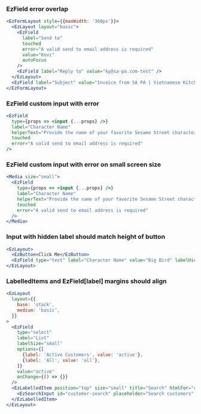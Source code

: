 ### EzField error overlap

```jsx
<EzFormLayout style={{maxWidth: '360px'}}>
  <EzLayout layout="basic">
    <EzField
      label="Send to"
      touched
      error="A valid send to email address is required"
      value="Kevi"
      autoFocus
    />
    <EzField label="Reply to" value="ky@sa-pa.com-test" />
  </EzLayout>
  <EzField label="Subject" value="Invoice from SA PA | Vietnamese Kitchen" />
</EzFormLayout>
```

### EzField custom input with error

```jsx
<EzField
  type={props => <input {...props} />}
  label="Character Name"
  helperText="Provide the name of your favorite Sesame Street character."
  touched
  error="A valid send to email address is required"
/>
```

### EzField custom input with error on small screen size

```jsx
<Media size="small">
  <EzField
    type={props => <input {...props} />}
    label="Character Name"
    helperText="Provide the name of your favorite Sesame Street character."
    touched
    error="A valid send to email address is required"
  />
</Media>
```

### Input with hidden label should match height of button

```jsx
<EzLayout>
  <EzButton>Click Me</EzButton>
  <EzField type="text" label="Character Name" value="Big Bird" labelHidden />
</EzLayout>
```

### LabelledItems and EzField[label] margins should align

```jsx
<EzLayout
  layout={{
    base: 'stack',
    medium: 'basic',
  }}
>
  <EzField
    type="select"
    label="List"
    labelSize="small"
    options={[
      {label: 'Active Customers', value: 'active'},
      {label: 'All', value: 'all'},
    ]}
    value="active"
    onChange={() => {}}
  />
  <EzLabelledItem position="top" size="small" title="Search" htmlFor="customer-search">
    <EzSearchInput id="customer-search" placeholder="Search customers" />
  </EzLabelledItem>
</EzLayout>
```
